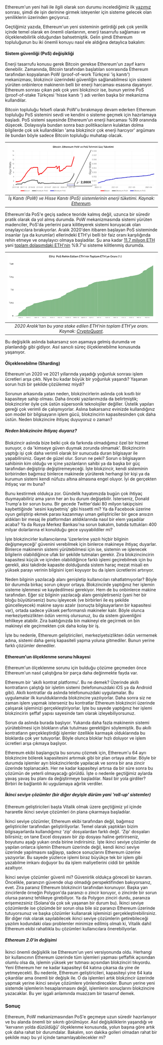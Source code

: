 Ethereum'un yeni hali ile ilgili olarak son durumu incelediğimiz ilk [yazımız](/genel/2022/04/20/yeni-ethereumu-beklerken.html) sonrası, şimdi de işin derinine girmek isteyenler için sisteme gelecek olan yeniliklerin üzerinden geçiyoruz. 

Geçtiğimiz yazıda, Ethereum'un yeni sisteminin getirdiği pek çok yenilik içinde temel olarak en önemli olanlarının, enerji tasarrufu sağlaması ve ölçeklenebilirlik olduğundan bahsetmiştik. Gelin şimdi Ethereum topluluğunun bu iki önemli konuyu nasıl ele aldığına detaylıca bakalım: 

#### Sistem güvenliği (PoS) değişikliği
Enerji tasarrufu konusu gerek Bitcoin gerekse Ethereum'un zayıf karnı denebilir. Zamanında, Bitcoin tarafından başlatılan sonrasında Ethereum tarafından kopyalanan PoW (proof-of-work Türkçesi 'iş kanıtı') mekanizması, blokzincir üzerindeki güvenliğin sağlanabilmesi için sistemi yürüten onbinlerce makinenin belli bir enerji harcaması esasına dayanıyor. Ethereum sonrası çıkan pek çok yeni blokzincir ise, bunun yerine PoS (proof-of-stake Türkçesi 'hisse kanıtı
') adı verilen başka bir mekanizma kullandılar. 

Bitcoin topluluğu felsefi olarak PoW'u bırakmayıp devam ederken Ethereum topluluğu PoS sistemini sevdi ve kendini o sisteme geçmek için hazırlamaya başladı. PoS sistemi sayesinde Ethereum'un enerji harcaması %99 oranında düşecek. Dolayısıyla bundan sonra bazı politikacıların kulaktan dolma bilgilerde çok sık kullandıkları 'ama blokzincir çok enerji harcıyor' argümanı ile bundan böyle sadece Bitcoin topluluğu muhatap olacak. 

| ![Pow_Pos_consumption](/assets/ethereum_power_consumption_v3_800.png)|
|:--:| 
| *İş Kanıtı (PoW) ve Hisse Kanıtı (PoS) sistemlerinin enerji tüketimi. Kaynak: [Ethereum](https://blog.ethereum.org/2021/05/18/country-power-no-more/).*|


Ethereum'da PoS'e geçiş sadece teoride kalmış değil, uzunca bir süredir pratik olarak da yol almış durumda. PoW mekanizmasında sistemi yürüten madenciler, PoS'da yerlerini para kilitleyerek sistemi koruyacak olan onaylayıcılara bırakıyorlar. Aralık 2020'den itibaren başlayan PoS sisteminde insanlar (ya da kurumlar) ellerindeki ETH'yi belli bir faiz oranı karşılığında rehin etmeye ve onaylayıcı olmaya başladılar. Şu ana kadar [11.7 milyon ETH](https://beaconcha.in/) yani [toplam dolaşımdaki ETH'nin](https://etherscan.io/stat/supply) %9.7'si sisteme kilitlenmiş durumda. 

| ![total_staked_ETH](/assets/Ethereum_ETH_2_0_Staking_Rate_800.png)|
|:--:| 
| *2020 Aralık'tan bu yana stake edilen ETH'nin toplam ETH'ye oranı. Kaynak: [CryptoQuant](https://cryptoquant.com/asset/eth/chart/eth2/eth-20-staking-rate-percent?window=DAY&sma=0&ema=0&priceScale=linear&metricScale=linear&chartStyle=column).*|

Bu değişiklik aslında bakarsanız son aşamaya gelmiş durumda ve planlandığı gibi gidiyor. Asıl sancılı süreç ölçeklenebilme konusunda yaşanıyor.  

#### Ölçeklenebilme (Sharding)
Ethereum'un 2020 ve 2021 yıllarında yaşadığı yoğunluk sonrası işlem ücretleri arşa çıktı. Niye bu kadar büyük bir yoğunluk yaşandı? Yaşanan sorun hızlı bir şekilde çözülemez miydi? 

Sorunun arkasında yatan neden, blokzincirlerin aslında çok kısıtlı bir kapasiteye sahip olması. Daha önceki yazılarımızda da belirtmiştik; blokzincirler öyle çok üstün süpersonik teknolojiler değiller. Üstelik yapıları gereği çok verimli de çalışmıyorlar. Aslına bakarsanız evinizde kullandığınız son model bir bilgisayarın işlem gücü, blokzincirin kapasitesinden çok daha üstün. Neden blokzincire ihtiyaç duyuyoruz o zaman? 

##### Neden blokzincire ihtiyaç duyarız?
Blokzincir aslında bize belki çok da farkında olmadığımız özel bir hizmet sunuyor, o da 'kimseye güven duymak zorunda olmamak'. Blokzincirin yaptığı işi çok daha verimli olarak bir sunucuda duran bilgisayar ile yapabilirsiniz. Gayet de güzel olur. Sorun ne peki?  Sorun o bilgisayarın sahibinin kim olduğu ve içine yazılanların sahibi ya da başka bir güç tarafından değiştirip değiştiremeyeceği. İşte blokzincir, kendi sisteminin birbirinden bağımsız binlerce makinede yürüterek herhangi bir kişi ya da kurumun sistemi kendi nüfuzu altına almasına engel oluyor. İyi de gerçekten ihtiyaç var mı buna? 

Bunu kestirmek oldukça zor. Gündelik hayatımızda bugün çok ihtiyaç duymayabiliriz ama yarın her an bu durum değişebilir. İsterseniz, Donald Trump'a bir sorun bunu. Bir gecede Twitter'daki 80 milyon takipçisini kaybettiğinde 'sesini kaybetmiş' gibi hissetti mi? Ya da Facebook üzerine oyun geliştirip ekmek parası kazanmayı uman geliştiriciler bir gece ansızın aldıkları bir mesaj ile platformdan atıldıklarında nasıl bir elem yaşadılar acaba? Ya da Rusya Merkez Bankası'na sorun bakalım, batıda tuttukları 400 milyar dolarlarına el konulduğu gece uyuyabildiler mi?

İşte blokzincirler kullanıcılarına 'üzerlerine yazılı hiçbir bilginin değişmeyeceği' güvenini verebilmek için binlerce makineye ihtiyaç duyarlar. Binlerce makinenin sistemi yürütebilmesi için ise, sistemin ve işlenecek bilgilerin olabildiğince ufak bir şekilde tutmaları gerekir.  Zira blokzincincirin kapasitesi küçük ve içinden olabildiğince farklı işlemi geçirebilmek için bu gerekli, aksi takdirde kapasite dolduğunda sistem haraç mezat misali en yüksek parayı verinin bilgisini içeri koyuyor bu da işlem ücretlerini artırıyor. 

Neden bilginin yazılacağı alanı genişletip kullanıcıları rahatlatmıyorlar? Böyle bir durumda birkaç sorun çıkıyor ortaya. Blokzincirde yaptığınız her işlemin sisteme işlenmesi ve kaydedilmesi gerekiyor. Hem de bu onbinlerce makine tarafından. Eğer siz bilginin yazılacağı alanı genişletirseniz (yani her bir bloğu büyütürseniz) bunu işleyecek (ve birbirleri ile eş şekilde güncelleyecek) makine sayısı azalır (sonuçta bilgisayarların bir kapasitesi var), ortada sadece yüksek performanslı makineler kalır. Böyle olunca merkeziyetsizlikten ödün vermiş olursunuz, bu da sistem güvenliğini tehlikeye atabilir. Zira baktığınızda bin makineyi ele geçirmek on bin makineyi ele geçirmekten çok daha kolay bir iş. 

İşte bu nedenle, Ethereum geliştiricileri, merkeziyetsizlikten ödün vermemek adına, sistemi daha geniş kapasiteli yapma yoluna gitmediler. Bunun yerine farklı çözümler denediler. 

#### Ethereum'un ölçeklenme sorunu hikayesi
Ethereum'un ölçeklenme sorunu için bulduğu çözüme geçmeden önce Ethereum'un nasıl çalıştığına bir parça daha değinmekte fayda var. 

Ethereum bir 'akıllı kontrat platformu'. Bu ne demek? Üzerinde akıllı kontratların çalıştığı bir işletim sistemi (telefonunuzdaki iOS ya da Android gibi). Akıllı kontratlar da aslında telefonunuzdaki uygulamalar. Bu uygulamalar ilk kurulduklarında blokzincire yazılıyorlar. Daha sonra siz ne zaman işlem yapmak isterseniz bu kontratlar Ethereum blokzinciri üzerinde çalışarak işleminizi gerçekleştiriyorlar. İşte bu sayede yaptığınız her işlemi blokzincirin şeffaf yapısı sayesinde tam olarak izleyebiliyorsunuz.

Sorun da aslında burada başlıyor. Yukarıda daha fazla makinenin sistemi yürütebilmesi için blokların ufak tutulması gerektiğini söylemiştik. Bu akıllı kontratların gerçekleştirdiği işlemler özellikle karmaşık olduklarında bu bloklarda çok yer tutuyorlar. Böyle olunca bloklar hızlı doluyor ve işlem ücretleri arşa çıkmaya başlıyor.

Ethereum ekibi başlangıçta bu sorunu çözmek için, Ethereum'u 64 ayrı blokzincire bölerek kapasitesini artırmak gibi bir plan ortaya attılar. Böyle bir durumda işlemler ayrı blokzincirlerde yapılacak ve sonra bir ana zincir üzerinde toplanacaktı. Her ne kadar kapasiteyi artırsa da bir süre sonra bu çözümün de yeterli olmayacağı görüldü. İşte o nedenle geçtiğimiz aylarda yavaş yavaş bu planı da değiştirmeye başladılar. Nasıl bir yola girdiler? Birbiri ile bağlantılı iki uygulamaya ağırlık verdiler.

##### İkinci seviye çözümler (bir diğer deyişle dürüm yani 'roll-up' sistemler)
Ethereum geliştiricileri başta Vitalik olmak üzere geçtiğimiz yıl içinde hararetle ikinci seviye çözümleri ön plana çıkarmaya başladılar. 

İkinci seviye çözümler, Ethereum ekibi tarafından değil, bağımsız geliştiriciler tarafından geliştiriliyorlar. Temel olarak yaptıkları bizim bilgisayarlarda kullandığımız 'zip' dosyalardan farklı değil. 'Zip' dosyaları bilirsiniz; on tane Excel dosyasını bir zip dosyası haline getirirseniz, boyutunu aşağı yukarı onda birine indirirsiniz. İşte ikinci seviye çözümler de yapılan onlarca işlemin Ethereum üzerinde değil, kendi ikinci seviye üzerinde yapılmasını sağlayıp, sadece sonuçlarını Ethereum üzerine yazıyorlar. Bu sayede yüzlerce işlemi biraz büyükçe tek bir işlem gibi yazabilme imkanı doğuyor bu da işlem maliyetlerini ciddi bir şekilde azaltıyor. 

İkinci seviye çözümler güvenli mi? Güvenirlik oldukça göreceli bir kavram. Öncelikle, paranızın güvende olup olmadığı perspektifinden bakıyorsanız, evet. Zira paranız Ethereum blokzinciri tarafından korunuyor. Başka yan zincirlerde örneğin Polygon'da paranızı o zincir koruyor, o zincirde bir sorun olursa paranız tehlikeye girebiliyor. Ya da Polygon zinciri durdu, paranıza erişemezsiniz (Solana'da çok sık yaşanan bir durum bu). İkinci seviye çözümlerde ise çözümde bir sorun olsa bile siz paranızı Ethereum üzerinde tutuyorsunuz ve başka çözümler kullanarak işleminizi gerçekleştirebilirsiniz. Bir diğer risk olarak sayılabilecek ikinci seviye çözümlerin getirebileceği yazılım kodundaki olası problemler minimize edilmiş olmalı ki, Vitalik dahil Ethereum ekibi rahatlıkla bu çözümleri kullanıcılara önerebiliyorlar.  

##### Ethereum 2.0'in değişimi
İkinci önemli değişiklik ise Ethereum'un yeni versiyonunda oldu. Herhangi bir kullanıcının Ethereum üzerinde tüm işlemleri yapması şeffaflık açısından olumlu olsa da, işlemin yüksek yer tutması açısından blokzinciri tıkıyordu. Yeni Ethereum her ne kadar kapasiteyi 64 katına çıkarsa da yine de yetmeyecekti. Bu nedenle, Ethereum geliştiricileri, kapasiteyi yine 64 kata çıkardılar ama önemli bir değişik ile. O da işlemleri artık blokzincir üzerinde yapmak yerine ikinci seviye çözümlere yönlendirecekler. Bunun yerine yeni sistemde işlemlerin hesaplanmasını değil, işlemlerin sonuçlarını blokzincire yazacaklar. Bu yer işgali anlamında muazzam bir tasarruf demek. 

### Sonuç
Ethereum, PoW mekanizmasından PoS'e geçmeye uzun süredir hazırlanıyor ve bu alanda önemli bir sıkıntı görülmüyor. Asıl değişikliklerin yaşandığı ve 'kervanın yolda düzüldüğü' ölçeklenme konusunda, yolun başına göre artık çok daha rahat bir durumdalar. Bakalım, son dakika golleri olmadan rahat bir şekilde maçı bu yıl içinde tamamlayabilecekler mi?
